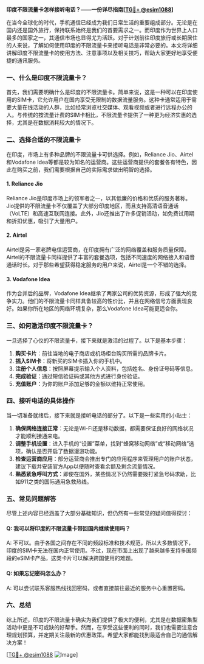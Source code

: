 **印度不限流量卡怎样接听电话？——一份详尽指南[[TG💪+ @esim1088](https://t.me/s/esim1088)]**

在当今全球化的时代，手机通信已经成为我们日常生活的重要组成部分。无论是在国内还是国外旅行，保持联系始终是我们的首要需求之一。而印度作为世界上人口最多的国家之一，其通信市场也显得尤为活跃。对于计划前往印度旅行或长期居住的人来说，了解如何使用印度的不限流量卡来接听电话是非常必要的。本文将详细讲解印度不限流量卡的使用方法、注意事项以及相关技巧，帮助大家更好地享受便捷的通讯服务。

### 一、什么是印度不限流量卡？

首先，我们需要明确什么是印度的不限流量卡。简单来说，这是一种可以在印度使用的SIM卡，它允许用户在国内享受无限制的数据流量服务。这种卡通常适用于需要大量在线活动的人群，比如经常浏览社交媒体、观看视频或者进行远程办公的人。与传统的按流量计费的SIM卡相比，不限流量卡提供了一种更为经济实惠的选择，尤其是在数据消耗较大的情况下。

### 二、选择合适的不限流量卡

在印度，市场上有多种品牌的不限流量卡可供选择。例如，Reliance Jio、Airtel和Vodafone Idea等都是较为知名的运营商。这些运营商提供的套餐各有特色，因此在购买之前，我们需要根据自己的实际需求做出明智的选择。

#### 1. **Reliance Jio**
Reliance Jio是印度市场上的领军者之一，以其低廉的价格和优质的服务著称。Jio提供的不限流量卡不仅覆盖了大部分印度地区，而且支持高清语音通话（VoLTE）和高速互联网连接。此外，Jio还推出了许多促销活动，如免费试用期和折扣优惠，吸引了大量用户。

#### 2. **Airtel**
Airtel是另一家老牌电信运营商，在印度拥有广泛的网络覆盖和服务质量保障。Airtel的不限流量卡同样提供了丰富的套餐选项，包括不同速度的网络接入和语音通话时长。对于那些希望获得稳定服务的用户来说，Airtel是一个不错的选择。

#### 3. **Vodafone Idea**
作为合并后的品牌，Vodafone Idea继承了两家公司的优势资源，形成了强大的竞争实力。他们的不限流量卡同样具备较高的性价比，并且在网络信号方面表现良好。如果你所在地区的网络环境复杂，那么Vodafone Idea可能更适合你。

### 三、如何激活印度不限流量卡？

一旦选择了心仪的不限流量卡，接下来就是激活的过程了。以下是基本步骤：

1. **购买卡片**：前往当地的电子商店或机场柜台购买所需的品牌卡片。
2. **插入SIM卡**：将新买的SIM卡插入你的手机中。
3. **注册个人信息**：按照屏幕提示输入个人资料，包括姓名、身份证号码等信息。
4. **完成验证**：通过短信验证码或其他方式进行身份验证。
5. **充值账户**：为你的账户添加足够的金额以维持正常使用。

### 四、接听电话的具体操作

当一切准备就绪后，接下来就是接听电话的部分了。以下是一些实用的小贴士：

1. **确保网络连接正常**：无论是Wi-Fi还是移动数据，都需要保证良好的网络状况才能顺利接通来电。
2. **调整手机设置**：进入手机的“设置”菜单，找到“蜂窝移动网络”或“移动网络”选项，确认是否开启了数据漫游功能。
3. **检查运营商应用**：部分运营商会推出专门的应用程序来管理用户的账户状态，建议下载并安装官方App以便随时查看余额及剩余流量情况。
4. **熟悉紧急呼叫方式**：即使在国外，某些情况下仍然需要拨打紧急号码求助，比如911之类的国际通用急救热线。

### 五、常见问题解答

尽管上述内容已经涵盖了大部分基础知识，但仍然有一些常见的疑问值得探讨：

#### Q: 我可以将印度的不限流量卡带回国内继续使用吗？
A: 不可以。由于各国之间存在不同的频段标准和技术规范，所以大多数情况下，印度的SIM卡无法在国内正常使用。不过，现在市面上出现了越来越多支持多国频段的eSIM卡产品，这类卡片可以解决跨国使用的难题。

#### Q: 如果忘记密码怎么办？
A: 可以尝试联系客服热线找回密码，或者直接前往最近的服务中心重置密码。

### 六、总结

综上所述，印度的不限流量卡确实为我们提供了极大的便利，尤其是在数据密集型活动中更是不可或缺的好帮手。然而，在享受这些便利的同时，我们也需要注意合理规划预算，并定期关注最新的优惠政策。希望大家都能找到最适合自己的通信解决方案！

[[TG💪+ @esim1088](https://t.me/s/esim1088) ![Image](https://i.postimg.cc/4NQfJmqS/Snipaste-2025-05-13-00-14-12.png)]